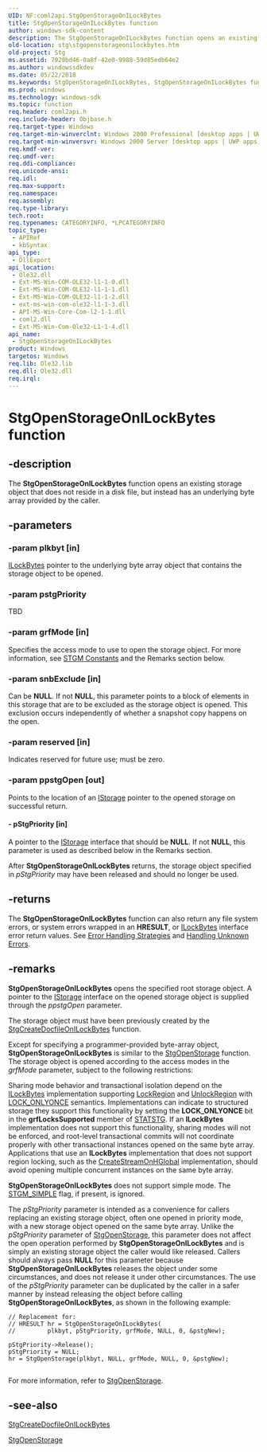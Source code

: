 ```yaml
---
UID: NF:coml2api.StgOpenStorageOnILockBytes
title: StgOpenStorageOnILockBytes function
author: windows-sdk-content
description: The StgOpenStorageOnILockBytes function opens an existing storage object that does not reside in a disk file, but instead has an underlying byte array provided by the caller.
old-location: stg\stgopenstorageonilockbytes.htm
old-project: Stg
ms.assetid: 7920bd46-0a8f-42e0-9988-59d85edb64e2
ms.author: windowssdkdev
ms.date: 05/22/2018
ms.keywords: StgOpenStorageOnILockBytes, StgOpenStorageOnILockBytes function [Structured Storage], _stg_stgopenstorageonilockbytes, coml2api/StgOpenStorageOnILockBytes, stg.stgopenstorageonilockbytes
ms.prod: windows
ms.technology: windows-sdk
ms.topic: function
req.header: coml2api.h
req.include-header: Objbase.h
req.target-type: Windows
req.target-min-winverclnt: Windows 2000 Professional [desktop apps | UWP apps]
req.target-min-winversvr: Windows 2000 Server [desktop apps | UWP apps]
req.kmdf-ver: 
req.umdf-ver: 
req.ddi-compliance: 
req.unicode-ansi: 
req.idl: 
req.max-support: 
req.namespace: 
req.assembly: 
req.type-library: 
tech.root: 
req.typenames: CATEGORYINFO, *LPCATEGORYINFO
topic_type:
 - APIRef
 - kbSyntax
api_type:
 - DllExport
api_location:
 - Ole32.dll
 - Ext-MS-Win-COM-OLE32-l1-1-0.dll
 - Ext-MS-Win-COM-OLE32-l1-1-1.dll
 - Ext-MS-Win-COM-OLE32-l1-1-2.dll
 - ext-ms-win-com-ole32-l1-1-3.dll
 - API-MS-Win-Core-Com-l2-1-1.dll
 - coml2.dll
 - Ext-MS-Win-Com-Ole32-L1-1-4.dll
api_name:
 - StgOpenStorageOnILockBytes
product: Windows
targetos: Windows
req.lib: Ole32.lib
req.dll: Ole32.dll
req.irql: 
---
```


# StgOpenStorageOnILockBytes function


## -description


The <b>StgOpenStorageOnILockBytes</b> function opens an existing storage object that does not reside in a disk file, but instead has an underlying byte array provided by the caller.


## -parameters




### -param plkbyt [in]


<a href="https://msdn.microsoft.com/bb2c5d0d-8dc8-4844-9a20-ef8e4def5731">ILockBytes</a> pointer to the underlying byte array object that contains the storage object to be opened.


### -param pstgPriority

TBD


### -param grfMode [in]

Specifies the access mode to use to open the storage object. For more information, see <a href="https://msdn.microsoft.com/15a35da9-332a-46e1-9190-500c95e26f59">STGM Constants</a> and the Remarks section below. 


### -param snbExclude [in]

Can be <b>NULL</b>. If not <b>NULL</b>, this parameter points to a block of elements in this storage that are to be excluded as the storage object is opened. This exclusion occurs independently of whether a snapshot copy happens on the open.


### -param reserved [in]

Indicates reserved for future use; must be zero.


### -param ppstgOpen [out]

Points to the location of an 
<a href="https://msdn.microsoft.com/2f454538-0f40-4811-b908-cd317ef79487">IStorage</a> pointer to the opened storage on successful return.


#### - pStgPriority [in]

A pointer to the 
<a href="https://msdn.microsoft.com/2f454538-0f40-4811-b908-cd317ef79487">IStorage</a> interface that should be <b>NULL</b>. If not <b>NULL</b>, this parameter is used as described below in the Remarks section.

After <b>StgOpenStorageOnILockBytes</b> returns, the storage object specified in <i>pStgPriority</i> may have been released and should no longer be used.


## -returns



The <b>StgOpenStorageOnILockBytes</b> function can also return any file system errors, or system errors wrapped in an <b>HRESULT</b>, or 
<a href="https://msdn.microsoft.com/bb2c5d0d-8dc8-4844-9a20-ef8e4def5731">ILockBytes</a> interface error return values. See 
<a href="https://docs.microsoft.com/windows/desktop//com/error-handling-strategies">Error Handling Strategies</a> 
and 
<a href="https://docs.microsoft.com/windows/desktop//com/handling-unknown-errors">Handling Unknown Errors</a>.




## -remarks



<b>StgOpenStorageOnILockBytes</b> opens the specified root storage object. A pointer to the 
<a href="https://msdn.microsoft.com/2f454538-0f40-4811-b908-cd317ef79487">IStorage</a> interface on the opened storage object is supplied through the <i>ppstgOpen</i> parameter.

The storage object must have been previously created by the 
<a href="https://msdn.microsoft.com/8af5098d-db04-4273-8f5f-6d1a1d9541de">StgCreateDocfileOnILockBytes</a> function.

Except for specifying a programmer-provided byte-array object, 
<b>StgOpenStorageOnILockBytes</b> is similar to the 
<a href="https://msdn.microsoft.com/5ff18dc8-b24f-42bb-8c32-efc4d3696687">StgOpenStorage</a> function. The storage object is opened according to the access modes in the <i>grfMode</i> parameter, subject to the following restrictions:

Sharing mode behavior and transactional isolation depend on the <a href="https://msdn.microsoft.com/bb2c5d0d-8dc8-4844-9a20-ef8e4def5731">ILockBytes</a> implementation supporting <a href="https://msdn.microsoft.com/cea59e2a-99d8-472d-8e4f-2e2474789c20">LockRegion</a> and <a href="https://msdn.microsoft.com/036ba242-8630-4013-860d-dd37919253be">UnlockRegion</a> with <a href="https://msdn.microsoft.com/5d84fb08-aa4f-4918-a0de-550b02cb5287">LOCK_ONLYONCE</a> semantics.  Implementations can indicate to structured storage they support this functionality by setting the <b>LOCK_ONLYONCE</b> bit in the <b>grfLocksSupported</b> member of <a href="https://msdn.microsoft.com/54e1df08-de8f-430a-bf76-e66594df4839">STATSTG</a>.  If an <b>ILockBytes</b> implementation does not support this functionality, sharing modes will not be enforced, and root-level transactional commits will not coordinate properly with other transactional instances opened on the same byte array.  Applications that use an <b>ILockBytes</b> implementation that does not support region locking, such as the <a href="https://msdn.microsoft.com/413c107b-a943-4c02-9c00-aea708e876d7">CreateStreamOnHGlobal</a> implementation, should avoid opening multiple concurrent instances on the same byte array.

<b>StgOpenStorageOnILockBytes</b> does not support simple mode.  The <a href="https://msdn.microsoft.com/15a35da9-332a-46e1-9190-500c95e26f59">STGM_SIMPLE</a> flag, if present, is ignored. 

The  <i>pStgPriority</i> parameter is intended as a convenience for callers replacing an existing storage object, often one opened in priority mode, with a new storage object opened on the same byte array. Unlike the <i>pStgPriority</i> parameter of <a href="https://msdn.microsoft.com/5ff18dc8-b24f-42bb-8c32-efc4d3696687">StgOpenStorage</a>, this parameter does not affect the open operation performed by <b>StgOpenStorageOnILockBytes</b> and is simply an existing storage object the caller would like released.  Callers should always pass <b>NULL</b> for this parameter because <b>StgOpenStorageOnILockBytes</b> releases the object under some circumstances, and does not release it under other circumstances.
The use of the <i>pStgPriority</i> parameter can be duplicated by the caller in a safer manner by instead releasing the object before calling <b>StgOpenStorageOnILockBytes</b>, as shown in the following example:

<pre class="syntax" xml:space="preserve"><code>// Replacement for:
// HRESULT hr = StgOpenStorageOnILockBytes(
//         plkbyt, pStgPriority, grfMode, NULL, 0, &amp;pstgNew);

pStgPriority-&gt;Release();
pStgPriority = NULL;
hr = StgOpenStorage(plkbyt, NULL, grfMode, NULL, 0, &amp;pstgNew);
    
</code></pre>
For more information, refer to 
<a href="https://msdn.microsoft.com/5ff18dc8-b24f-42bb-8c32-efc4d3696687">StgOpenStorage</a>.




## -see-also




<a href="https://msdn.microsoft.com/8af5098d-db04-4273-8f5f-6d1a1d9541de">StgCreateDocfileOnILockBytes</a>



<a href="https://msdn.microsoft.com/5ff18dc8-b24f-42bb-8c32-efc4d3696687">StgOpenStorage</a>
 

 

